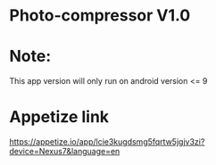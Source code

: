 # Photo-compressor V1.0

# Note:
This app version will only run on android version <= 9

# Appetize link
https://appetize.io/app/lcie3kugdsmg5fqrtw5jgjv3zi?device=Nexus7&language=en
